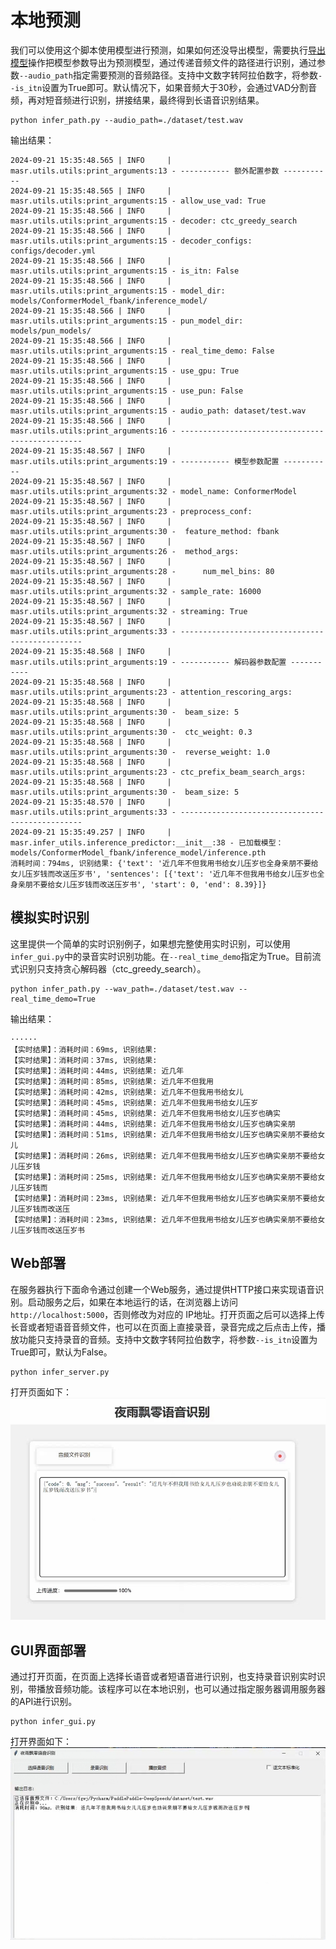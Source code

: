 # 本地预测

我们可以使用这个脚本使用模型进行预测，如果如何还没导出模型，需要执行[导出模型](./export_model.md)操作把模型参数导出为预测模型，通过传递音频文件的路径进行识别，通过参数`--audio_path`指定需要预测的音频路径。支持中文数字转阿拉伯数字，将参数`--is_itn`设置为True即可。默认情况下，如果音频大于30秒，会通过VAD分割音频，再对短音频进行识别，拼接结果，最终得到长语音识别结果。
```shell script
python infer_path.py --audio_path=./dataset/test.wav
```

输出结果：
```
2024-09-21 15:35:48.565 | INFO     | masr.utils.utils:print_arguments:13 - ----------- 额外配置参数 -----------
2024-09-21 15:35:48.565 | INFO     | masr.utils.utils:print_arguments:15 - allow_use_vad: True
2024-09-21 15:35:48.566 | INFO     | masr.utils.utils:print_arguments:15 - decoder: ctc_greedy_search
2024-09-21 15:35:48.566 | INFO     | masr.utils.utils:print_arguments:15 - decoder_configs: configs/decoder.yml
2024-09-21 15:35:48.566 | INFO     | masr.utils.utils:print_arguments:15 - is_itn: False
2024-09-21 15:35:48.566 | INFO     | masr.utils.utils:print_arguments:15 - model_dir: models/ConformerModel_fbank/inference_model/
2024-09-21 15:35:48.566 | INFO     | masr.utils.utils:print_arguments:15 - pun_model_dir: models/pun_models/
2024-09-21 15:35:48.566 | INFO     | masr.utils.utils:print_arguments:15 - real_time_demo: False
2024-09-21 15:35:48.566 | INFO     | masr.utils.utils:print_arguments:15 - use_gpu: True
2024-09-21 15:35:48.566 | INFO     | masr.utils.utils:print_arguments:15 - use_pun: False
2024-09-21 15:35:48.566 | INFO     | masr.utils.utils:print_arguments:15 - audio_path: dataset/test.wav
2024-09-21 15:35:48.566 | INFO     | masr.utils.utils:print_arguments:16 - ------------------------------------------------
2024-09-21 15:35:48.567 | INFO     | masr.utils.utils:print_arguments:19 - ----------- 模型参数配置 -----------
2024-09-21 15:35:48.567 | INFO     | masr.utils.utils:print_arguments:32 - model_name: ConformerModel
2024-09-21 15:35:48.567 | INFO     | masr.utils.utils:print_arguments:23 - preprocess_conf:
2024-09-21 15:35:48.567 | INFO     | masr.utils.utils:print_arguments:30 - 	feature_method: fbank
2024-09-21 15:35:48.567 | INFO     | masr.utils.utils:print_arguments:26 - 	method_args:
2024-09-21 15:35:48.567 | INFO     | masr.utils.utils:print_arguments:28 - 		num_mel_bins: 80
2024-09-21 15:35:48.567 | INFO     | masr.utils.utils:print_arguments:32 - sample_rate: 16000
2024-09-21 15:35:48.567 | INFO     | masr.utils.utils:print_arguments:32 - streaming: True
2024-09-21 15:35:48.567 | INFO     | masr.utils.utils:print_arguments:33 - ------------------------------------------------
2024-09-21 15:35:48.568 | INFO     | masr.utils.utils:print_arguments:19 - ----------- 解码器参数配置 -----------
2024-09-21 15:35:48.568 | INFO     | masr.utils.utils:print_arguments:23 - attention_rescoring_args:
2024-09-21 15:35:48.568 | INFO     | masr.utils.utils:print_arguments:30 - 	beam_size: 5
2024-09-21 15:35:48.568 | INFO     | masr.utils.utils:print_arguments:30 - 	ctc_weight: 0.3
2024-09-21 15:35:48.568 | INFO     | masr.utils.utils:print_arguments:30 - 	reverse_weight: 1.0
2024-09-21 15:35:48.568 | INFO     | masr.utils.utils:print_arguments:23 - ctc_prefix_beam_search_args:
2024-09-21 15:35:48.568 | INFO     | masr.utils.utils:print_arguments:30 - 	beam_size: 5
2024-09-21 15:35:48.570 | INFO     | masr.utils.utils:print_arguments:33 - ------------------------------------------------
2024-09-21 15:35:49.257 | INFO     | masr.infer_utils.inference_predictor:__init__:38 - 已加载模型：models/ConformerModel_fbank/inference_model/inference.pth
消耗时间：794ms, 识别结果: {'text': '近几年不但我用书给女儿压岁也全身亲朋不要给女儿压岁钱而改送压岁书', 'sentences': [{'text': '近几年不但我用书给女儿压岁也全身亲朋不要给女儿压岁钱而改送压岁书', 'start': 0, 'end': 8.39}]}
```

## 模拟实时识别
这里提供一个简单的实时识别例子，如果想完整使用实时识别，可以使用`infer_gui.py`中的录音实时识别功能。在`--real_time_demo`指定为True。目前流式识别只支持贪心解码器（ctc_greedy_search）。
```shell
python infer_path.py --wav_path=./dataset/test.wav --real_time_demo=True
```

输出结果：
```
······
【实时结果】：消耗时间：69ms, 识别结果: 
【实时结果】：消耗时间：37ms, 识别结果: 
【实时结果】：消耗时间：44ms, 识别结果: 近几年
【实时结果】：消耗时间：85ms, 识别结果: 近几年不但我用
【实时结果】：消耗时间：42ms, 识别结果: 近几年不但我用书给女儿
【实时结果】：消耗时间：45ms, 识别结果: 近几年不但我用书给女儿压岁
【实时结果】：消耗时间：45ms, 识别结果: 近几年不但我用书给女儿压岁也确实
【实时结果】：消耗时间：44ms, 识别结果: 近几年不但我用书给女儿压岁也确实亲朋
【实时结果】：消耗时间：51ms, 识别结果: 近几年不但我用书给女儿压岁也确实亲朋不要给女儿
【实时结果】：消耗时间：26ms, 识别结果: 近几年不但我用书给女儿压岁也确实亲朋不要给女儿压岁钱
【实时结果】：消耗时间：25ms, 识别结果: 近几年不但我用书给女儿压岁也确实亲朋不要给女儿压岁钱而
【实时结果】：消耗时间：23ms, 识别结果: 近几年不但我用书给女儿压岁也确实亲朋不要给女儿压岁钱而改送压
【实时结果】：消耗时间：23ms, 识别结果: 近几年不但我用书给女儿压岁也确实亲朋不要给女儿压岁钱而改送压岁书
```


## Web部署

在服务器执行下面命令通过创建一个Web服务，通过提供HTTP接口来实现语音识别。启动服务之后，如果在本地运行的话，在浏览器上访问`http://localhost:5000`，否则修改为对应的 IP地址。打开页面之后可以选择上传长音或者短语音音频文件，也可以在页面上直接录音，录音完成之后点击上传，播放功能只支持录音的音频。支持中文数字转阿拉伯数字，将参数`--is_itn`设置为True即可，默认为False。
```shell script
python infer_server.py
```

打开页面如下：
![录音测试页面](./images/infer_server.jpg)


## GUI界面部署
通过打开页面，在页面上选择长语音或者短语音进行识别，也支持录音识别实时识别，带播放音频功能。该程序可以在本地识别，也可以通过指定服务器调用服务器的API进行识别。
```shell script
python infer_gui.py
```

打开界面如下：
![GUI界面](./images/infer_gui.jpg)
